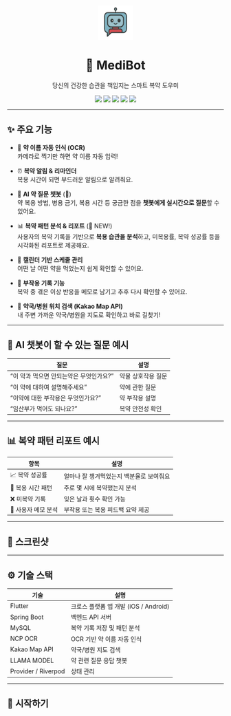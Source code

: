 <p align="center">
  <img src="medibot/assets/logo.png" width="80" />
</p>

<h1 align="center">💊 MediBot</h1>
<p align="center">당신의 건강한 습관을 책임지는 스마트 복약 도우미</p>

<p align="center">
  <img src="https://img.shields.io/badge/Flutter-3.19-blue?logo=flutter&logoColor=white" />
  <img src="https://img.shields.io/badge/Spring Boot-3.2.5-green?logo=spring&logoColor=white" />
  <img src="https://img.shields.io/badge/NCP OCR-yellow?logo=naver&logoColor=green" />
  <img src="https://img.shields.io/badge/Kakao Map-API-orange?logo=kakao&logoColor=white" />
  <img src="https://img.shields.io/badge/AI 챗봇-약 질문 가능-critical?logo=meta&logoColor=white" />
</p>

---

## ✨ 주요 기능

- 📸 **약 이름 자동 인식 (OCR)**  
  카메라로 찍기만 하면 약 이름 자동 입력!
  
- ⏰ **복약 알림 & 리마인더**  
  복용 시간이 되면 부드러운 알림으로 알려줘요.

- 🧠 **AI 약 질문 챗봇** (💬)  
  약 복용 방법, 병용 금기, 복용 시간 등 궁금한 점을 **챗봇에게 실시간으로 질문**할 수 있어요.

- 📊 **복약 패턴 분석 & 리포트** (🧪 NEW!)  
  사용자의 복약 기록을 기반으로 **복용 습관을 분석**하고, 미복용률, 복약 성공률 등을 시각화된 리포트로 제공해요.

- 📅 **캘린더 기반 스케줄 관리**  
  어떤 날 어떤 약을 먹었는지 쉽게 확인할 수 있어요.

- 📝 **부작용 기록 기능**  
  복약 중 겪은 이상 반응을 메모로 남기고 추후 다시 확인할 수 있어요.

- 📍 **약국/병원 위치 검색 (Kakao Map API)**  
  내 주변 가까운 약국/병원을 지도로 확인하고 바로 길찾기!

---

## 🤖 AI 챗봇이 할 수 있는 질문 예시

| 질문 | 설명 |
|------|------|
| “이 약과 먹으면 안되는약은 무엇인가요?” | 약물 상호작용 질문 |
| “이 약에 대하여 설명해주세요” | 약에 관한 질문 |
| “이약에 대한 부작용은 무엇인가요?” | 약 부작용 설명 |
| “임산부가 먹어도 되나요?” | 복약 안전성 확인 |

---

## 📊 복약 패턴 리포트 예시

| 항목 | 설명 |
|------|------|
| 📈 복약 성공률 | 얼마나 잘 챙겨먹었는지 백분율로 보여줘요 |
| 🔁 복용 시간 패턴 | 주로 몇 시에 복약했는지 분석 |
| ❌ 미복약 기록 | 잊은 날과 횟수 확인 가능 |
| 💬 사용자 메모 분석 | 부작용 또는 복용 피드백 요약 제공 |

---

## 📱 스크린샷



---

## ⚙️ 기술 스택

| 기술 | 설명 |
|------|------|
| Flutter | 크로스 플랫폼 앱 개발 (iOS / Android) |
| Spring Boot | 백엔드 API 서버 |
| MySQL | 복약 기록 저장 및 패턴 분석 |
| NCP OCR | OCR 기반 약 이름 자동 인식 |
| Kakao Map API | 약국/병원 지도 검색 |
| LLAMA MODEL | 약 관련 질문 응답 챗봇 |
| Provider / Riverpod | 상태 관리 |

---

## 🚀 시작하기
